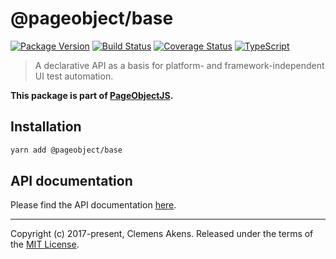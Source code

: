 # @pageobject/base

[![Package Version][badge-npm-image]][badge-npm-link]
[![Build Status][badge-travis-image]][badge-travis-link]
[![Coverage Status][badge-coveralls-image]][badge-coveralls-link]
[![TypeScript][badge-typescript-image]][badge-typescript-link]

> A declarative API as a basis for platform- and framework-independent UI test automation.

**This package is part of [PageObjectJS][internal-homepage].**

## Installation

```sh
yarn add @pageobject/base
```

## API documentation

Please find the API documentation [here][internal-api-base].

---

Copyright (c) 2017-present, Clemens Akens. Released under the terms of the [MIT License][internal-license].

[badge-coveralls-image]: https://coveralls.io/repos/github/clebert/pageobject/badge.svg?branch=master
[badge-coveralls-link]: https://coveralls.io/github/clebert/pageobject?branch=master
[badge-npm-image]: https://img.shields.io/npm/v/@pageobject/base.svg
[badge-npm-link]: https://yarnpkg.com/en/package/@pageobject/base
[badge-travis-image]: https://travis-ci.org/clebert/pageobject.svg?branch=master
[badge-travis-link]: https://travis-ci.org/clebert/pageobject
[badge-typescript-image]: https://img.shields.io/badge/TypeScript-ready-blue.svg
[badge-typescript-link]: https://www.typescriptlang.org/
[internal-api-base]: https://pageobject.js.org/api/base/
[internal-homepage]: https://pageobject.js.org/
[internal-license]: https://github.com/clebert/pageobject/blob/master/LICENSE
